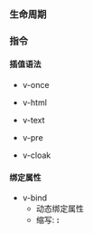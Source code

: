 ### 生命周期



### 指令

#### 插值语法

- v-once
- v-html
- v-text
- v-pre

- v-cloak

#### 绑定属性

- v-bind
  - 动态绑定属性
  - 缩写:   **:**

